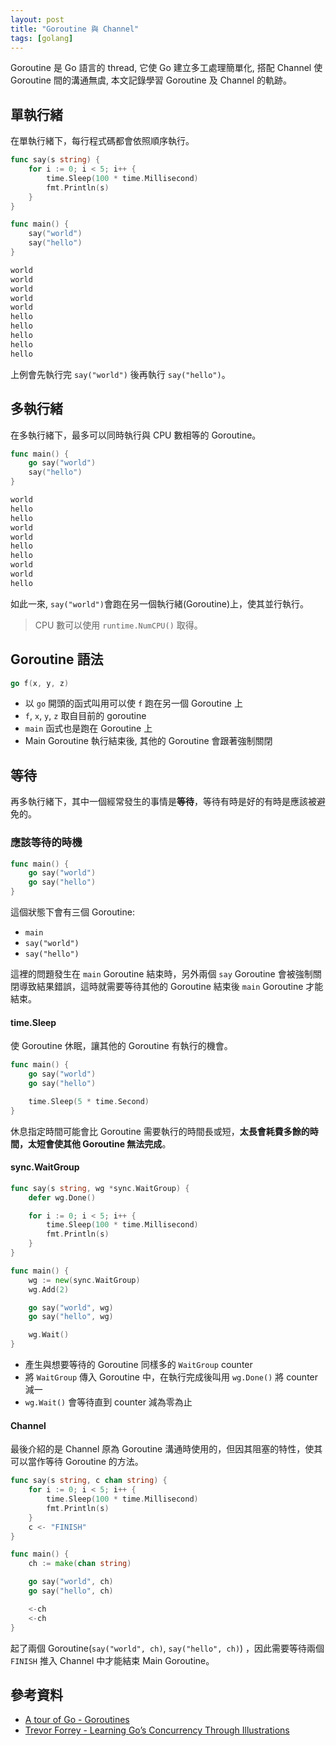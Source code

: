 ```yaml
---
layout: post
title: "Goroutine 與 Channel"
tags: [golang]
---
```


Goroutine 是 Go 語言的 thread, 它使 Go 建立多工處理簡單化, 搭配 Channel 使 Goroutine 間的溝通無虞, 本文記錄學習 Goroutine 及 Channel 的軌跡。

## 單執行緒

在單執行緒下，每行程式碼都會依照順序執行。

```go
func say(s string) {
    for i := 0; i < 5; i++ {
        time.Sleep(100 * time.Millisecond)
        fmt.Println(s)
    }
}

func main() {
    say("world")
    say("hello")
}
```

```bash
world
world
world
world
world
hello
hello
hello
hello
hello
```

上例會先執行完 `say("world")` 後再執行 `say("hello")`。

## 多執行緒

在多執行緒下，最多可以同時執行與 CPU 數相等的 Goroutine。

```go
func main() {
    go say("world")
    say("hello")
}
```

```bash
world
hello
hello
world
world
hello
hello
world
world
hello
```

如此一來, `say("world")`會跑在另一個執行緒(Goroutine)上，使其並行執行。

> CPU 數可以使用 `runtime.NumCPU()` 取得。

## Goroutine 語法

```go
go f(x, y, z)
```

* 以 `go` 開頭的函式叫用可以使 `f` 跑在另一個 Goroutine 上
* `f`, `x`, `y`, `z` 取自目前的 goroutine
* `main` 函式也是跑在 Goroutine 上
* Main Goroutine 執行結束後, 其他的 Goroutine 會跟著強制關閉

## 等待

再多執行緒下，其中一個經常發生的事情是**等待**，等待有時是好的有時是應該被避免的。

### 應該等待的時機

```go
func main() {
    go say("world")
    go say("hello")
}
```

這個狀態下會有三個 Goroutine:

* `main`
* `say("world")`
* `say("hello")`

這裡的問題發生在 `main` Goroutine 結束時，另外兩個 `say` Goroutine 會被強制關閉導致結果錯誤，這時就需要等待其他的 Goroutine 結束後 `main` Goroutine 才能結束。

#### time.Sleep

使 Goroutine 休眠，讓其他的 Goroutine 有執行的機會。

```go
func main() {
    go say("world")
    go say("hello")

    time.Sleep(5 * time.Second)
}
```

休息指定時間可能會比 Goroutine 需要執行的時間長或短，**太長會耗費多餘的時間，太短會使其他 Goroutine 無法完成**。

#### sync.WaitGroup

```go
func say(s string, wg *sync.WaitGroup) {
    defer wg.Done()

    for i := 0; i < 5; i++ {
        time.Sleep(100 * time.Millisecond)
        fmt.Println(s)
    }
}

func main() {
    wg := new(sync.WaitGroup)
    wg.Add(2)

    go say("world", wg)
    go say("hello", wg)

    wg.Wait()
}
```

* 產生與想要等待的 Goroutine 同樣多的 `WaitGroup` counter
* 將 `WaitGroup` 傳入 Goroutine 中，在執行完成後叫用 `wg.Done()` 將 counter 減一
* `wg.Wait()` 會等待直到 counter 減為零為止

#### Channel

最後介紹的是 Channel 原為 Goroutine 溝通時使用的，但因其阻塞的特性，使其可以當作等待 Goroutine 的方法。

```go
func say(s string, c chan string) {
    for i := 0; i < 5; i++ {
        time.Sleep(100 * time.Millisecond)
        fmt.Println(s)
    }
    c <- "FINISH"
}

func main() {
    ch := make(chan string)

    go say("world", ch)
    go say("hello", ch)

    <-ch
    <-ch
}
```

起了兩個 Goroutine(`say("world", ch)`, `say("hello", ch)`) ，因此需要等待兩個 `FINISH` 推入 Channel 中才能結束 Main Goroutine。

## 參考資料

* [A tour of Go - Goroutines](https://tour.golang.org/concurrency)
* [Trevor Forrey - Learning Go’s Concurrency Through Illustrations](https://medium.com/@trevor4e/learning-gos-concurrency-through-illustrations-8c4aff603b3)